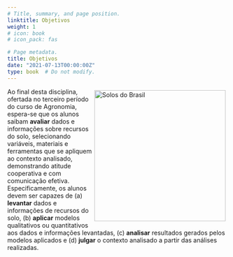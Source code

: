```yaml
---
# Title, summary, and page position.
linktitle: Objetivos
weight: 1
# icon: book
# icon_pack: fas

# Page metadata.
title: Objetivos
date: "2021-07-13T00:00:00Z"
type: book  # Do not modify.
---
```


<img src="https://upload.wikimedia.org/wikipedia/commons/b/bc/Solos-do-brasil.gif" alt="Solos do Brasil" style="margin: 5px; float: right;" width="300"/>

Ao final desta disciplina, ofertada no terceiro período do curso de Agronomia, espera-se que os alunos saibam __avaliar__ dados e informações sobre recursos do solo, selecionando variáveis, materiais e ferramentas que se apliquem ao contexto analisado, demonstrando atitude cooperativa e com comunicação efetiva. Especificamente, os alunos devem ser capazes de (a) __levantar__ dados e informações de recursos do solo, (b) __aplicar__ modelos qualitativos ou quantitativos aos dados e informações levantadas, (c) __analisar__ resultados gerados pelos modelos aplicados e (d) __julgar__ o contexto analisado a partir das análises realizadas.
